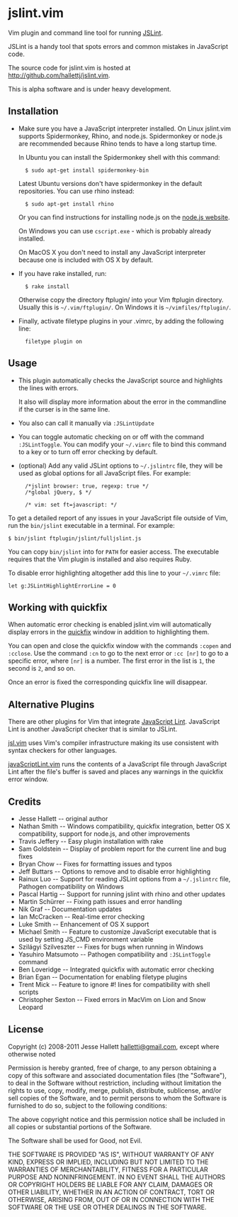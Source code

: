 jslint.vim
=============

Vim plugin and command line tool for running [JSLint][].

[JSLint]: http://jslint.com/

JSLint is a handy tool that spots errors and common mistakes in
JavaScript code.

The source code for jslint.vim is hosted at
<http://github.com/hallettj/jslint.vim>.

This is alpha software and is under heavy development.


Installation
-----------------------

- Make sure you have a JavaScript interpreter installed.  On Linux jslint.vim
  supports Spidermonkey, Rhino, and node.js.  Spidermonkey or node.js are
  recommended because Rhino tends to have a long startup time.

  In Ubuntu you can install the Spidermonkey shell with this command:

        $ sudo apt-get install spidermonkey-bin

  Latest Ubuntu versions don't have spidermonkey in the default repositories.
  You can use rhino instead:

        $ sudo apt-get install rhino

  Or you can find instructions for installing node.js on the [node.js website][nodejs].

  [nodejs]: http://nodejs.org/

  On Windows you can use `cscript.exe` - which is probably already installed.

  On MacOS X you don't need to install any JavaScript interpreter because one
  is included with OS X by default.

- If you have rake installed, run:

        $ rake install

  Otherwise copy the directory ftplugin/ into your Vim ftplugin directory.
  Usually this is `~/.vim/ftplugin/`. On Windows it is `~/vimfiles/ftplugin/`.

- Finally, activate filetype plugins in your .vimrc, by adding the following line:

        filetype plugin on


Usage
-----------------------

- This plugin automatically checks the JavaScript source and highlights the
  lines with errors.

  It also will display more information about the error in the commandline if the curser is
  in the same line.

- You also can call it manually via `:JSLintUpdate`

- You can toggle automatic checking on or off with the command `:JSLintToggle`.
  You can modify your `~/.vimrc` file to bind this command to a key or to turn
  off error checking by default.

- (optional) Add any valid JSLint options to `~/.jslintrc` file, they will be
  used as global options for all JavaScript files.
  For example:

        /*jslint browser: true, regexp: true */
        /*global jQuery, $ */

        /* vim: set ft=javascript: */

To get a detailed report of any issues in your JavaScript file outside of Vim,
run the `bin/jslint` executable in a terminal. For example:

    $ bin/jslint ftplugin/jslint/fulljslint.js

You can copy `bin/jslint` into for `PATH` for easier access. The executable
requires that the Vim plugin is installed and also requires Ruby.

To disable error highlighting altogether add this line to your `~/.vimrc` file:

    let g:JSLintHighlightErrorLine = 0


Working with quickfix
------------------------

When automatic error checking is enabled jslint.vim will automatically display
errors in the [quickfix][] window in addition to highlighting them.

You can open and close the quickfix window with the commands `:copen` and
`:cclose`.  Use the command `:cn` to go to the next error or `:cc [nr]` to go
to a specific error, where `[nr]` is a number.  The first error in the list is
`1`, the second is `2`, and so on.

Once an error is fixed the corresponding quickfix line will disappear.

[quickfix]: http://vimdoc.sourceforge.net/htmldoc/quickfix.html  "Vim documentation: quickfix"


Alternative Plugins
---------------------

There are other plugins for Vim that integrate [JavaScript Lint][].  JavaScript
Lint is another JavaScript checker that is similar to JSLint.

[JavaScript Lint]: http://www.javascriptlint.com/

[jsl.vim][] uses Vim's compiler infrastructure making its use consistent with
syntax checkers for other languages.

[jsl.vim]: http://www.vim.org/scripts/script.php?script_id=2630

[javaScriptLint.vim][] runs the contents of a JavaScript file through
JavaScript Lint after the file's buffer is saved and places any warnings in the
quickfix error window.

[javaScriptLint.vim]: http://www.vim.org/scripts/script.php?script_id=2578


Credits
---------

- Jesse Hallett -- original author
- Nathan Smith -- Windows compatibility, quickfix integration, better OS X
  compatibility, support for node.js, and other improvements
- Travis Jeffery -- Easy plugin installation with rake
- Sam Goldstein -- Display of problem report for the current line and bug fixes
- Bryan Chow -- Fixes for formatting issues and typos
- Jeff Buttars -- Options to remove and to disable error highlighting
- Rainux Luo -- Support for reading JSLint options from a `~/.jslintrc` file,
  Pathogen compatibility on Windows
- Pascal Hartig -- Support for running jslint with rhino and other updates
- Martin Schürrer -- Fixing path issues and error handling
- Nik Graf -- Documentation updates
- Ian McCracken -- Real-time error checking
- Luke Smith -- Enhancement of OS X support
- Michael Smith -- Feature to customize JavaScript executable that is used by
  setting JS_CMD environment variable
- Szilágyi Szilveszter -- Fixes for bugs when running in Windows
- Yasuhiro Matsumoto -- Pathogen compatibility and `:JSLintToggle` command
- Ben Loveridge -- Integrated quickfix with automatic error checking
- Brian Egan -- Documentation for enabling filetype plugins
- Trent Mick -- Feature to ignore #! lines for compatibility with shell scripts
- Christopher Sexton -- Fixed errors in MacVim on Lion and Snow Leopard


License
---------

Copyright (c) 2008-2011 Jesse Hallett <hallettj@gmail.com>, except where
otherwise noted

Permission is hereby granted, free of charge, to any person obtaining a copy of
this software and associated documentation files (the "Software"), to deal in
the Software without restriction, including without limitation the rights to
use, copy, modify, merge, publish, distribute, sublicense, and/or sell copies
of the Software, and to permit persons to whom the Software is furnished to do
so, subject to the following conditions:

The above copyright notice and this permission notice shall be included in all
copies or substantial portions of the Software.

The Software shall be used for Good, not Evil.

THE SOFTWARE IS PROVIDED "AS IS", WITHOUT WARRANTY OF ANY KIND, EXPRESS OR
IMPLIED, INCLUDING BUT NOT LIMITED TO THE WARRANTIES OF MERCHANTABILITY,
FITNESS FOR A PARTICULAR PURPOSE AND NONINFRINGEMENT. IN NO EVENT SHALL THE
AUTHORS OR COPYRIGHT HOLDERS BE LIABLE FOR ANY CLAIM, DAMAGES OR OTHER
LIABILITY, WHETHER IN AN ACTION OF CONTRACT, TORT OR OTHERWISE, ARISING FROM,
OUT OF OR IN CONNECTION WITH THE SOFTWARE OR THE USE OR OTHER DEALINGS IN THE
SOFTWARE.
